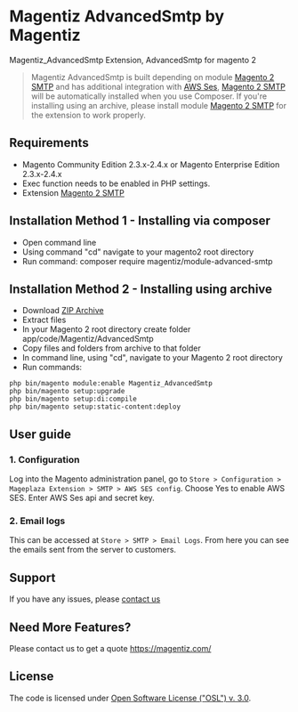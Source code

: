 # Magentiz AdvancedSmtp by Magentiz
Magentiz_AdvancedSmtp Extension, AdvancedSmtp for magento 2
> Magentiz AdvancedSmtp is built depending on module [Magento 2 SMTP](https://github.com/mageplaza/magento-2-smtp) and has additional integration with [AWS Ses](https://aws.amazon.com/ses/), [Magento 2 SMTP](https://github.com/mageplaza/magento-2-smtp) will be automatically installed when you use Composer. If you're installing using an archive, please install module [Magento 2 SMTP](https://github.com/mageplaza/magento-2-smtp) for the extension to work properly.

## Requirements
  * Magento Community Edition 2.3.x-2.4.x or Magento Enterprise Edition 2.3.x-2.4.x
  * Exec function needs to be enabled in PHP settings.
  * Extension [Magento 2 SMTP](https://github.com/mageplaza/magento-2-smtp)

## Installation Method 1 - Installing via composer
  * Open command line
  * Using command "cd" navigate to your magento2 root directory
  * Run command: composer require magentiz/module-advanced-smtp

## Installation Method 2 - Installing using archive
  * Download [ZIP Archive](https://github.com/magentiz/magento-2-advanced-smtp/releases)
  * Extract files
  * In your Magento 2 root directory create folder app/code/Magentiz/AdvancedSmtp
  * Copy files and folders from archive to that folder
  * In command line, using "cd", navigate to your Magento 2 root directory
  * Run commands:
```
php bin/magento module:enable Magentiz_AdvancedSmtp
php bin/magento setup:upgrade
php bin/magento setup:di:compile
php bin/magento setup:static-content:deploy
```

## User guide

### 1. Configuration

Log into the Magento administration panel, go to ```Store > Configuration > Mageplaza Extension > SMTP > AWS SES config```.
Choose Yes to enable AWS SES. Enter AWS Ses api and secret key.

### 2. Email logs
This can be accessed at ```Store > SMTP > Email Logs```. From here you can see the emails sent from the server to customers.


## Support
If you have any issues, please [contact us](mailto:info@magentiz.com)

## Need More Features?
Please contact us to get a quote
https://magentiz.com/

## License
The code is licensed under [Open Software License ("OSL") v. 3.0](http://opensource.org/licenses/osl-3.0.php).

